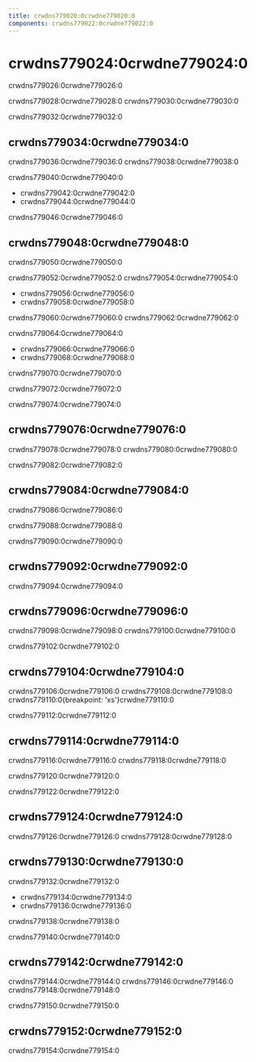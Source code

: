 ```yaml
---
title: crwdns779020:0crwdne779020:0
components: crwdns779022:0crwdne779022:0
---
```

# crwdns779024:0crwdne779024:0

<p class="description">crwdns779026:0crwdne779026:0</p>

crwdns779028:0crwdne779028:0 crwdns779030:0crwdne779030:0

crwdns779032:0crwdne779032:0

## crwdns779034:0crwdne779034:0

crwdns779036:0crwdne779036:0 crwdns779038:0crwdne779038:0

crwdns779040:0crwdne779040:0

- crwdns779042:0crwdne779042:0
- crwdns779044:0crwdne779044:0

crwdns779046:0crwdne779046:0

## crwdns779048:0crwdne779048:0

crwdns779050:0crwdne779050:0

crwdns779052:0crwdne779052:0 crwdns779054:0crwdne779054:0

- crwdns779056:0crwdne779056:0
- crwdns779058:0crwdne779058:0

crwdns779060:0crwdne779060:0 crwdns779062:0crwdne779062:0

crwdns779064:0crwdne779064:0

- crwdns779066:0crwdne779066:0
- crwdns779068:0crwdne779068:0

crwdns779070:0crwdne779070:0

crwdns779072:0crwdne779072:0

crwdns779074:0crwdne779074:0

## crwdns779076:0crwdne779076:0

crwdns779078:0crwdne779078:0 crwdns779080:0crwdne779080:0

crwdns779082:0crwdne779082:0

## crwdns779084:0crwdne779084:0

crwdns779086:0crwdne779086:0

crwdns779088:0crwdne779088:0

crwdns779090:0crwdne779090:0

## crwdns779092:0crwdne779092:0

crwdns779094:0crwdne779094:0

## crwdns779096:0crwdne779096:0

crwdns779098:0crwdne779098:0 crwdns779100:0crwdne779100:0

crwdns779102:0crwdne779102:0

## crwdns779104:0crwdne779104:0

crwdns779106:0crwdne779106:0 crwdns779108:0crwdne779108:0 crwdns779110:0{breakpoint: 'xs'}crwdne779110:0

crwdns779112:0crwdne779112:0

## crwdns779114:0crwdne779114:0

crwdns779116:0crwdne779116:0 crwdns779118:0crwdne779118:0

crwdns779120:0crwdne779120:0

crwdns779122:0crwdne779122:0

## crwdns779124:0crwdne779124:0

crwdns779126:0crwdne779126:0 crwdns779128:0crwdne779128:0

## crwdns779130:0crwdne779130:0

crwdns779132:0crwdne779132:0

- crwdns779134:0crwdne779134:0
- crwdns779136:0crwdne779136:0

crwdns779138:0crwdne779138:0

crwdns779140:0crwdne779140:0

## crwdns779142:0crwdne779142:0

crwdns779144:0crwdne779144:0 crwdns779146:0crwdne779146:0 crwdns779148:0crwdne779148:0

crwdns779150:0crwdne779150:0

## crwdns779152:0crwdne779152:0

crwdns779154:0crwdne779154:0